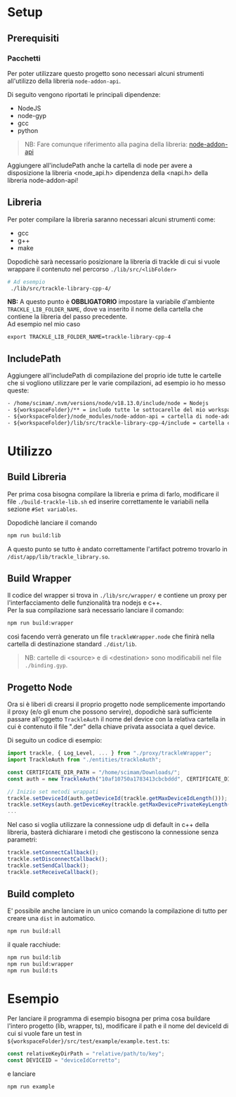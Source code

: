 # Setup

## Prerequisiti

### Pacchetti

Per poter utilizzare questo progetto sono necessari alcuni strumenti all'utilizzo della libreria `node-addon-api`.

Di seguito vengono riportati le principali dipendenze:

- NodeJS
- node-gyp
- gcc
- python

> NB: Fare comunque riferimento alla pagina della libreria: [node-addon-api](https://github.com/nodejs/node-addon-api/blob/main/README.md)

Aggiungere all'includePath anche la cartella di node per avere a disposizione la libreria <node_api.h> dipendenza della <napi.h> della libreria node-addon-api!

## Libreria

Per poter compilare la libreria saranno necessari alcuni strumenti come:

- gcc
- g++
- make

Dopodichè sarà necessario posizionare la libreria di trackle di cui si vuole wrappare il contenuto nel percorso `./lib/src/<libFolder>`

```bash
# Ad esempio
 ./lib/src/trackle-library-cpp-4/
```

**NB:** A questo punto è **OBBLIGATORIO** impostare la variabile d'ambiente `TRACKLE_LIB_FOLDER_NAME`, dove va inserito il nome della cartella che contiene la libreria del passo precedente.  
Ad esempio nel mio caso

```
export TRACKLE_LIB_FOLDER_NAME=trackle-library-cpp-4
```

## IncludePath

Aggiungere all'includePath di compilazione del proprio ide tutte le cartelle che si vogliono utilizzare per le varie compilazioni, ad esempio io ho messo queste:

```txt
- /home/scimam/.nvm/versions/node/v18.13.0/include/node = Nodejs
- ${workspaceFolder}/** = includo tutte le sottocarelle del mio workspace
- ${workspaceFolder}/node_modules/node-addon-api = cartella di node-addon-api per l'utilizzo della libreria <napi.h>
- ${workspaceFolder}/lib/src/trackle-library-cpp-4/include = cartella con gli include necessari per la build della libreria trackle

```

# Utilizzo

## Build Libreria

Per prima cosa bisogna compilare la libreria e prima di farlo, modificare il file `./build-trackle-lib.sh` ed inserire correttamente le variabili nella sezione `#Set variables`.

Dopodichè lanciare il comando

```bash
npm run build:lib
```

A questo punto se tutto è andato correttamente l'artifact potremo trovarlo in `/dist/app/lib/trackle_library.so`.

## Build Wrapper

Il codice del wrapper si trova in `./lib/src/wrapper/` e contiene un proxy per l'interfacciamento delle funzionalità tra nodejs e c++.  
Per la sua compilazione sarà necessario lanciare il comando:

```bash
npm run build:wrapper
```

così facendo verrà generato un file `trackleWrapper.node` che finirà nella cartella di destinazione standard `./dist/lib`.

> NB: cartelle di \<source\> e di \<destination\> sono modificabili nel file `./binding.gyp`.

## Progetto Node

Ora si è liberi di crearsi il proprio progetto node semplicemente importando il proxy (e/o gli enum che possono servire), dopodichè sarà sufficiente passare all'oggetto `TrackleAuth` il nome del device con la relativa cartella in cui è contenuto il file ".der" della chiave privata associata a quel device.

Di seguito un codice di esempio:

```js
import trackle, { Log_Level, ... } from "./proxy/trackleWrapper";
import TrackleAuth from "./entities/trackleAuth";

const CERTIFICATE_DIR_PATH = "/home/scimam/Downloads/";
const auth = new TrackleAuth("10af10750a1783413cbcbddd", CERTIFICATE_DIR_PATH);

// Inizio set metodi wrappati
trackle.setDeviceId(auth.getDeviceId(trackle.getMaxDeviceIdLength()));
trackle.setKeys(auth.getDeviceKey(trackle.getMaxDevicePrivateKeyLength()));
...
```

Nel caso si voglia utilizzare la connessione udp di default in c++ della libreria, basterà dichiarare i metodi che gestiscono la connessione senza parametri:

```js
trackle.setConnectCallback();
trackle.setDisconnectCallback();
trackle.setSendCallback();
trackle.setReceiveCallback();
```

## Build completo

E' possibile anche lanciare in un unico comando la compilazione di tutto per creare una `dist` in automatico.

```bash
npm run build:all
```

il quale racchiude:

```bash
npm run build:lib
npm run build:wrapper
npm run build:ts
```

# Esempio

Per lanciare il programma di esempio bisogna per prima cosa buildare l'intero progetto (lib, wrapper, ts), modificare il path e il nome del deviceId di cui si vuole fare un test in `${workspaceFolder}/src/test/example/example.test.ts`:

```js
const relativeKeyDirPath = "relative/path/to/key";
const DEVICEID = "deviceIdCorretto";
```

e lanciare

```bash
npm run example
```

